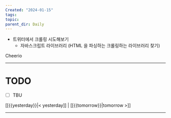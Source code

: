 ```yaml
---
Created: "2024-01-15"
tags: 
topic: 
parent_dir: Daily
---
```

- 트위터에서 크롤링 시도해보기
	- 자바스크립트 라이브러리 (HTML 을 파싱하는 크롤링하는 라이브러리 찾기)

Cheerio

----
# TODO
- [ ] TBU 
  
[[{{yesterday}}|< yesterday]] | [[{{tomorrow}}|tomorrow >]]  
  
---  

